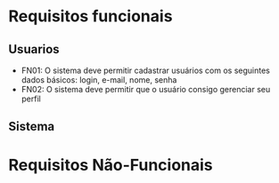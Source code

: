 # Requisitos funcionais

## Usuarios
- FN01: O sistema deve permitir cadastrar usuários com os seguintes dados básicos: login, e-mail, nome, senha
- FN02: O sistema deve permitir que o usuário consigo gerenciar seu perfil
## Sistema

# Requisitos Não-Funcionais

